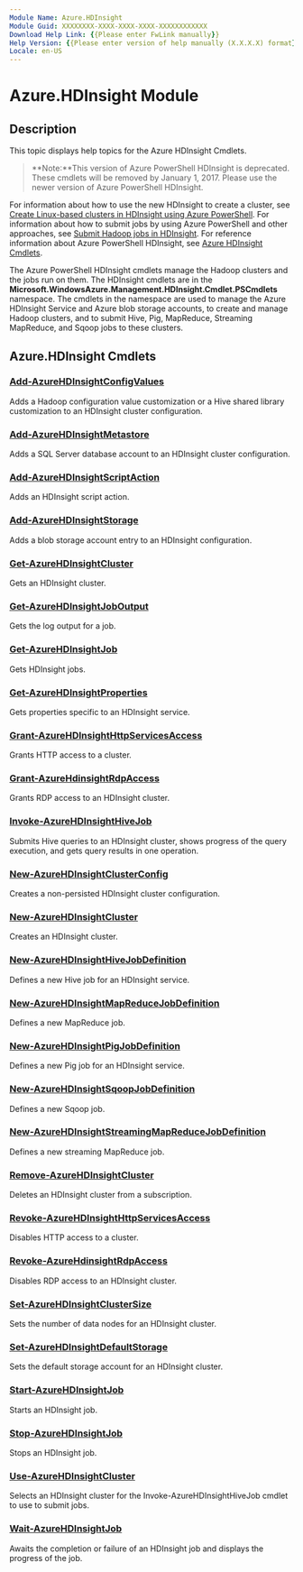 ```yaml
---
Module Name: Azure.HDInsight
Module Guid: XXXXXXXX-XXXX-XXXX-XXXX-XXXXXXXXXXXX
Download Help Link: {{Please enter FwLink manually}}
Help Version: {{Please enter version of help manually (X.X.X.X) format}}
Locale: en-US
---
```


# Azure.HDInsight Module
## Description
This topic displays help topics for the Azure HDInsight Cmdlets.

>**Note:**This version of Azure PowerShell HDInsight is deprecated. These cmdlets will be removed by January 1, 2017. Please use the newer version of Azure PowerShell HDInsight.
>
For information about how to use the new HDInsight to create a cluster, see [Create Linux-based clusters in HDInsight using Azure PowerShell](https://azure.microsoft.com/en-us/documentation/articles/hdinsight-hadoop-create-linux-clusters-azure-powershell/). For information about how to submit jobs by using Azure PowerShell and other approaches, see [Submit Hadoop jobs in HDInsight](https://azure.microsoft.com/en-us/documentation/articles/hdinsight-submit-hadoop-jobs-programmatically/). For reference information about Azure PowerShell HDInsight, see [Azure HDInsight Cmdlets](https://msdn.microsoft.com/en-us/library/mt438705.aspx).

The Azure PowerShell HDInsight cmdlets manage the Hadoop clusters and the jobs run on them. The HDInsight cmdlets are in the **Microsoft.WindowsAzure.Management.HDInsight.Cmdlet.PSCmdlets** namespace. The cmdlets in the namespace are used to manage the Azure HDInsight Service and Azure blob storage accounts, to create and manage Hadoop clusters, and to submit Hive, Pig, MapReduce, Streaming MapReduce, and Sqoop jobs to these clusters.

## Azure.HDInsight Cmdlets
### [Add-AzureHDInsightConfigValues](./Add-AzureHDInsightConfigValues.md)
Adds a Hadoop configuration value customization or a Hive shared library customization to an HDInsight cluster configuration.


### [Add-AzureHDInsightMetastore](./Add-AzureHDInsightMetastore.md)
Adds a SQL Server database account to an HDInsight cluster configuration.


### [Add-AzureHDInsightScriptAction](./Add-AzureHDInsightScriptAction.md)
Adds an HDInsight script action.


### [Add-AzureHDInsightStorage](./Add-AzureHDInsightStorage.md)
Adds a blob storage account entry to an HDInsight configuration.


### [Get-AzureHDInsightCluster](./Get-AzureHDInsightCluster.md)
Gets an HDInsight cluster.


### [Get-AzureHDInsightJobOutput](./Get-AzureHDInsightJobOutput.md)
Gets the log output for a job.


### [Get-AzureHDInsightJob](./Get-AzureHDInsightJob.md)
Gets HDInsight jobs.


### [Get-AzureHDInsightProperties](./Get-AzureHDInsightProperties.md)
Gets properties specific to an HDInsight service.


### [Grant-AzureHDInsightHttpServicesAccess](./Grant-AzureHDInsightHttpServicesAccess.md)
Grants HTTP access to a cluster.


### [Grant-AzureHdinsightRdpAccess](./Grant-AzureHdinsightRdpAccess.md)
Grants RDP access to an HDInsight cluster.


### [Invoke-AzureHDInsightHiveJob](./Invoke-AzureHDInsightHiveJob.md)
Submits Hive queries to an HDInsight cluster, shows progress of the query execution, and gets query results in one operation.


### [New-AzureHDInsightClusterConfig](./New-AzureHDInsightClusterConfig.md)
Creates a non-persisted HDInsight cluster configuration.


### [New-AzureHDInsightCluster](./New-AzureHDInsightCluster.md)
Creates an HDInsight cluster.


### [New-AzureHDInsightHiveJobDefinition](./New-AzureHDInsightHiveJobDefinition.md)
Defines a new Hive job for an HDInsight service.


### [New-AzureHDInsightMapReduceJobDefinition](./New-AzureHDInsightMapReduceJobDefinition.md)
Defines a new MapReduce job.


### [New-AzureHDInsightPigJobDefinition](./New-AzureHDInsightPigJobDefinition.md)
Defines a new Pig job for an HDInsight service.


### [New-AzureHDInsightSqoopJobDefinition](./New-AzureHDInsightSqoopJobDefinition.md)
Defines a new Sqoop job.


### [New-AzureHDInsightStreamingMapReduceJobDefinition](./New-AzureHDInsightStreamingMapReduceJobDefinition.md)
Defines a new streaming MapReduce job.


### [Remove-AzureHDInsightCluster](./Remove-AzureHDInsightCluster.md)
Deletes an HDInsight cluster from a subscription.


### [Revoke-AzureHDInsightHttpServicesAccess](./Revoke-AzureHDInsightHttpServicesAccess.md)
Disables HTTP access to a cluster.


### [Revoke-AzureHdinsightRdpAccess](./Revoke-AzureHdinsightRdpAccess.md)
Disables RDP access to an HDInsight cluster.


### [Set-AzureHDInsightClusterSize](./Set-AzureHDInsightClusterSize.md)
Sets the number of data nodes for an HDInsight cluster.


### [Set-AzureHDInsightDefaultStorage](./Set-AzureHDInsightDefaultStorage.md)
Sets the default storage account for an HDInsight cluster.


### [Start-AzureHDInsightJob](./Start-AzureHDInsightJob.md)
Starts an HDInsight job.


### [Stop-AzureHDInsightJob](./Stop-AzureHDInsightJob.md)
Stops an HDInsight job.


### [Use-AzureHDInsightCluster](./Use-AzureHDInsightCluster.md)
Selects an HDInsight cluster for the Invoke-AzureHDInsightHiveJob cmdlet to use to submit jobs.


### [Wait-AzureHDInsightJob](./Wait-AzureHDInsightJob.md)
Awaits the completion or failure of an HDInsight job and displays the progress of the job.



